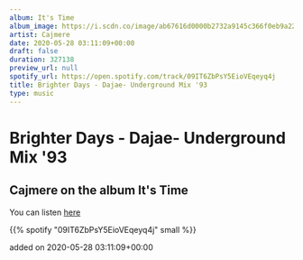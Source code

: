 ```yaml
---
album: It's Time
album_image: https://i.scdn.co/image/ab67616d0000b2732a9145c366f0eb9a22325b65
artist: Cajmere
date: 2020-05-28 03:11:09+00:00
draft: false
duration: 327138
preview_url: null
spotify_url: https://open.spotify.com/track/09IT6ZbPsY5EioVEqeyq4j
title: Brighter Days - Dajae- Underground Mix '93
type: music
---
```



# Brighter Days - Dajae- Underground Mix '93

## Cajmere on the album It's Time

You can listen [here](https://open.spotify.com/track/09IT6ZbPsY5EioVEqeyq4j)

{{% spotify "09IT6ZbPsY5EioVEqeyq4j" small %}}

added on 2020-05-28 03:11:09+00:00